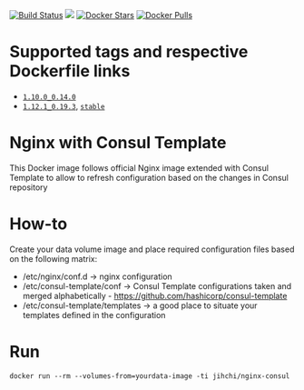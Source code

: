 [![Build Status](https://travis-ci.org/jihchi/docker-nginx-consul.svg?branch=master)](https://travis-ci.org/jihchi/docker-nginx-consul)
[![](https://badge.imagelayers.io/jihchi/nginx-consul.svg)](https://imagelayers.io/?images=jihchi/nginx-consul 'Get your own badge on imagelayers.io')
[![Docker Stars](https://img.shields.io/docker/stars/jihchi/nginx-consul.svg)](https://hub.docker.com/r/jihchi/nginx-consul/)
[![Docker Pulls](https://img.shields.io/docker/pulls/jihchi/nginx-consul.svg)](https://hub.docker.com/r/jihchi/nginx-consul/)

# Supported tags and respective Dockerfile links

- [`1.10.0_0.14.0`](https://github.com/jihchi/docker-nginx-consul/blob/1.10.0_0.14.0/Dockerfile)
- [`1.12.1_0.19.3`](https://github.com/jihchi/docker-nginx-consul/blob/1.12.1_0.19.3/Dockerfile), [`stable`](https://github.com/jihchi/docker-nginx-consul/blob/stable/Dockerfile)

# Nginx with Consul Template

This Docker image follows official Nginx image extended with Consul Template to allow to refresh configuration based on the changes in Consul repository

# How-to

Create your data volume image and place required configuration files based on the following matrix:

* /etc/nginx/conf.d -> nginx configuration
* /etc/consul-template/conf -> Consul Template configurations taken and merged alphabetically - https://github.com/hashicorp/consul-template
* /etc/consul-template/templates -> a good place to situate your templates defined in the configuration

# Run

```
docker run --rm --volumes-from=yourdata-image -ti jihchi/nginx-consul
```
